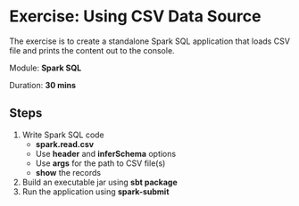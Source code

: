 # Exercise: Using CSV Data Source

The exercise is to create a standalone Spark SQL application that loads CSV file and prints the content out to the console.

Module: **Spark SQL**

Duration: **30 mins**

## Steps

1. Write Spark SQL code
    * **spark.read.csv**
    * Use **header** and **inferSchema** options
    * Use **args** for the path to CSV file(s)
    * **show** the records
2. Build an executable jar using **sbt package**
3. Run the application using **spark-submit**
